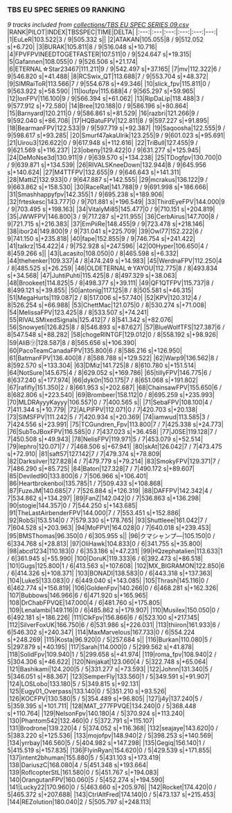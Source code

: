 ### TBS EU SPEC SERIES 09 RANKING
*9 tracks included from [collections/TBS EU SPEC SERIES 09.csv](/collections/TBS%20EU%20SPEC%20SERIES%2009.csv)*
|RANK|PILOT|INDEX|TBSSPEC|TIME|DELTA|
|:---:|:---|:---:|:---:|:---:|---:|
|1|EuLeR|103.522|3 / 9|505.332 s||
|2|ATAKAN|105.055|8 / 9|512.052 s|+6.720|
|3|BURAK|105.811|8 / 9|516.048 s|+10.716|
|4|FPVFPVINEEDTOGETFASTER|107.511|0 / 9|524.647 s|+19.315|
|5|Gafannen|108.055|0 / 9|526.506 s|+21.174|
|6|ETERNAL☆Star23467|111.211|9 / 9|542.497 s|+37.165|
|7|mv|112.322|6 / 9|546.820 s|+41.488|
|8|RCSwix_QT|113.688|7 / 9|553.704 s|+48.372|
|9|SIMRaiToR|113.566|7 / 9|554.678 s|+49.346|
|10|slick_fpv|115.811|0 / 9|563.922 s|+58.590|
|11|loufpv|115.688|4 / 9|565.297 s|+59.965|
|12|IonFPV|116.100|9 / 9|566.394 s|+61.062|
|13|RipDaLip|118.488|3 / 9|577.912 s|+72.580|
|14|Bree|120.188|0 / 9|586.196 s|+80.864|
|15|Barnyard|120.211|0 / 9|586.861 s|+81.529|
|16|razbri|121.266|9 / 9|592.040 s|+86.708|
|17|HQBatuFPV|122.811|8 / 9|597.227 s|+91.895|
|18|BearmanFPV|122.533|9 / 9|597.719 s|+92.387|
|19|Saqoosha|122.555|9 / 9|598.617 s|+93.285|
|20|Smurf47akaUlrik|123.255|9 / 9|601.023 s|+95.691|
|21|Uirou3|126.622|0 / 9|617.948 s|+112.616|
|22|TriBull|127.455|9 / 9|621.569 s|+116.237|
|23|obeny|129.422|0 / 9|631.277 s|+125.945|
|24|DeMoNse3d|130.911|9 / 9|639.570 s|+134.238|
|25|TDogfpv|130.700|0 / 9|639.871 s|+134.539|
|26|RIVALSKneeDown|132.944|8 / 9|645.956 s|+140.624|
|27|M4TTFPV|132.655|9 / 9|646.643 s|+141.311|
|28|MattiZ|132.933|0 / 9|647.887 s|+142.555|
|29|mcrakus|136.122|9 / 9|663.862 s|+158.530|
|30|RaceRat|141.788|9 / 9|691.998 s|+186.666|
|31|Smashhappyfpv|142.355|1 / 9|695.238 s|+189.906|
|32|frteskesc|143.777|0 / 9|701.881 s|+196.549|
|33|ThirdEyeFPV|144.000|9 / 9|703.495 s|+198.163|
|34|VitalyMi85|145.477|0 / 9|710.151 s|+204.819|
|35|JWWFPV|146.800|3 / 9|717.287 s|+211.955|
|36|CerbAirus|147.700|8 / 9|721.715 s|+216.383|
|37|EmPiiRe|148.455|9 / 9|723.478 s|+218.146|
|38|ibor24|149.800|9 / 9|731.041 s|+225.709|
|39|Owl77|152.222|6 / 9|741.150 s|+235.818|
|40|fape|152.855|9 / 9|746.754 s|+241.422|
|41|talkrz|154.422|4 / 9|752.928 s|+247.596|
|42|00Hyper|106.650|4 / 8|459.266 s||
|43|Lacasito|108.050|0 / 8|465.598 s|+6.332|
|44|thehenker|109.337|4 / 8|474.249 s|+14.983|
|45|WerdnaFPV|112.250|4 / 8|485.525 s|+26.259|
|46|OLDETERNAL☆YAYOU|112.775|8 / 8|493.834 s|+34.568|
|47|JuhtiPuhti|115.425|8 / 8|497.329 s|+38.063|
|48|Brookeet|114.825|5 / 8|498.377 s|+39.111|
|49|QF1QTFPV|115.737|8 / 8|499.121 s|+39.855|
|50|antonig|117.125|8 / 8|505.581 s|+46.315|
|51|MegaHurts|119.087|2 / 8|517.006 s|+57.740|
|52|KPV|120.312|4 / 8|526.254 s|+66.988|
|53|ChettMac|121.075|0 / 8|530.274 s|+71.008|
|54|MelissaFPV|123.425|8 / 8|533.507 s|+74.241|
|55|RIVALSMixedSignals|125.412|7 / 8|541.342 s|+82.076|
|56|Snowyeti|126.825|8 / 8|546.893 s|+87.627|
|57|BlueWolfTFS|127.387|6 / 8|547.548 s|+88.282|
|58|chogeRINTGF|129.012|0 / 8|558.192 s|+98.926|
|59|AliB㋡|128.587|8 / 8|565.656 s|+106.390|
|60|PacoTeamCanadaFPV|135.800|6 / 8|586.216 s|+126.950|
|61|BatmanFPV|136.400|8 / 8|588.788 s|+129.522|
|62|Warp9|136.562|8 / 8|592.570 s|+133.304|
|63|DMiz|141.725|8 / 8|610.780 s|+151.514|
|64|NotSure|145.675|4 / 8|629.052 s|+169.786|
|65|tillyFPV|146.775|6 / 8|637.240 s|+177.974|
|66|dyk0n|150.175|7 / 8|651.068 s|+191.802|
|67|rafifly|151.350|2 / 8|661.953 s|+202.687|
|68|ChainsawFPV|155.650|6 / 8|682.806 s|+223.540|
|69|Brombeer|158.112|0 / 8|695.259 s|+235.993|
|70|MLDRAyyyKayyy|106.557|0 / 7|400.565 s||
|71|SebaFPV|108.100|4 / 7|411.344 s|+10.779|
|72|ALPIFPV|112.071|0 / 7|420.703 s|+20.138|
|73|SIMSFPV|111.242|5 / 7|420.934 s|+20.369|
|74|iamwud|113.585|3 / 7|424.556 s|+23.991|
|75|TCGundren_Fpv|113.800|7 / 7|425.338 s|+24.773|
|76|SubToJBoxFPV|116.585|0 / 7|437.023 s|+36.458|
|77|J0SE|119.128|7 / 7|450.508 s|+49.943|
|78|NelisFPV|119.971|5 / 7|453.079 s|+52.514|
|79|lephro|120.071|7 / 7|468.506 s|+67.941|
|80|skAt|126.042|7 / 7|473.475 s|+72.910|
|81|saft57|127.142|7 / 7|479.374 s|+78.809|
|82|Darksilver|127.828|4 / 7|479.779 s|+79.214|
|83|SmokyFPV|129.371|7 / 7|486.290 s|+85.725|
|84|Baton|127.328|7 / 7|490.172 s|+89.607|
|85|Deviled90|133.800|6 / 7|506.966 s|+106.401|
|86|Heartbrokenboi|135.785|1 / 7|509.433 s|+108.868|
|87|FuzeJM|140.685|7 / 7|526.884 s|+126.319|
|88|DAFFPV|142.342|4 / 7|534.862 s|+134.297|
|89|FanZ|142.042|0 / 7|536.863 s|+136.298|
|90|stogie|144.357|0 / 7|544.250 s|+143.685|
|91|TheLastAirbenderFPV|144.000|7 / 7|553.451 s|+152.886|
|92|RobSi|153.514|0 / 7|579.330 s|+178.765|
|93|Shuttleee|161.042|7 / 7|604.528 s|+203.963|
|94|MoFPV!|164.028|0 / 7|640.018 s|+239.453|
|95|BMSThomas|96.350|0 / 6|305.955 s||
|96|クマシャンプ―|105.150|0 / 6|334.768 s|+28.813|
|97|OliHawk|104.833|0 / 6|341.755 s|+35.800|
|98|abcd1234|110.183|0 / 6|353.186 s|+47.231|
|99|HQzephatalien|113.633|1 / 6|361.945 s|+55.990|
|100|DoruK|119.333|6 / 6|392.473 s|+86.518|
|101|Gugs|125.800|1 / 6|413.563 s|+107.608|
|102|MX_BIGRAMON|122.850|6 / 6|414.326 s|+108.371|
|103|BONADI|138.583|0 / 6|443.318 s|+137.363|
|104|LukeS|133.083|0 / 6|449.040 s|+143.085|
|105|Thrash|145.116|0 / 6|462.774 s|+156.819|
|106|GoldenFpv|140.266|0 / 6|468.281 s|+162.326|
|107|Bubbows|146.966|6 / 6|471.920 s|+165.965|
|108|DrChabFPVQE|147.000|4 / 6|481.760 s|+175.805|
|109|Lenalambi|149.116|0 / 6|485.862 s|+179.907|
|110|Musilex|150.050|0 / 6|492.181 s|+186.226|
|111|ClkFpv|156.866|6 / 6|523.100 s|+217.145|
|112|SilverFoxUK|166.750|6 / 6|531.986 s|+226.031|
|113|thiiron|161.933|6 / 6|546.302 s|+240.347|
|114|MaxMarvelous|167.733|0 / 6|554.224 s|+248.269|
|115|Kosta|96.920|0 / 5|257.684 s||
|116|Burkan|110.080|5 / 5|297.879 s|+40.195|
|117|Sarah|114.000|0 / 5|299.562 s|+41.878|
|118|SolidFpv|109.940|1 / 5|299.658 s|+41.974|
|119|roma_fpv|108.940|2 / 5|304.306 s|+46.622|
|120|Ninjakat|123.060|4 / 5|322.748 s|+65.064|
|121|Bashikami|124.200|5 / 5|331.277 s|+73.593|
|122|Johnn|131.340|5 / 5|346.051 s|+88.367|
|123|SemperFly|133.560|1 / 5|349.591 s|+91.907|
|124|LOSLobo|133.180|5 / 5|349.815 s|+92.131|
|125|Eugy01_Overpass|133.140|0 / 5|351.210 s|+93.526|
|126|KOCFPV|130.580|5 / 5|354.489 s|+96.805|
|127|j4y|137.240|5 / 5|359.395 s|+101.711|
|128|MAT_277FPVQE|134.240|0 / 5|368.448 s|+110.764|
|129|NelsonFpv|140.180|4 / 5|370.924 s|+113.240|
|130|Phantom542|132.460|0 / 5|372.791 s|+115.107|
|131|Brodrone|139.220|4 / 5|374.052 s|+116.368|
|132|seajaye|143.620|0 / 5|383.220 s|+125.536|
|133|mojofpv|148.940|2 / 5|398.253 s|+140.569|
|134|yrrbay|146.560|5 / 5|404.982 s|+147.298|
|135|Gegiq|156.140|1 / 5|415.519 s|+157.835|
|136|FlyinRyan|154.620|0 / 5|429.539 s|+171.855|
|137|intent2bhuman|155.880|5 / 5|431.103 s|+173.419|
|138|DariuszC|168.080|4 / 5|451.348 s|+193.664|
|139|RoflcopterStL|161.580|0 / 5|451.767 s|+194.083|
|140|OrangutanFPV|160.060|5 / 5|452.274 s|+194.590|
|141|Lucky22|170.960|0 / 5|463.660 s|+205.976|
|142|Rocket|174.420|0 / 5|465.372 s|+207.688|
|143|CtrlAltFred|174.140|0 / 5|473.137 s|+215.453|
|144|REZolution|180.040|2 / 5|505.797 s|+248.113|
